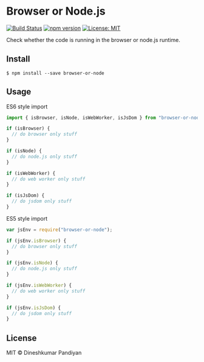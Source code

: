 # Browser or Node.js

[![Build Status](https://travis-ci.org/flexdinesh/browser-or-node.svg?branch=master)](https://travis-ci.org/flexdinesh/browser-or-node)
[![npm version](https://badge.fury.io/js/browser-or-node.svg)](https://www.npmjs.com/package/browser-or-node)
[![License: MIT](https://img.shields.io/badge/License-MIT-blue.svg)](https://opensource.org/licenses/MIT)

Check whether the code is running in the browser or node.js runtime.

## Install

```
$ npm install --save browser-or-node
```

## Usage

ES6 style import

```js
import { isBrowser, isNode, isWebWorker, isJsDom } from "browser-or-node";

if (isBrowser) {
  // do browser only stuff
}

if (isNode) {
  // do node.js only stuff
}

if (isWebWorker) {
  // do web worker only stuff
}

if (isJsDom) {
  // do jsdom only stuff
}
```

ES5 style import

```js
var jsEnv = require("browser-or-node");

if (jsEnv.isBrowser) {
  // do browser only stuff
}

if (jsEnv.isNode) {
  // do node.js only stuff
}

if (jsEnv.isWebWorker) {
  // do web worker only stuff
}

if (jsEnv.isJsDom) {
  // do jsdom only stuff
}
```

## License

MIT © Dineshkumar Pandiyan
